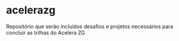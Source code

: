 # acelerazg
Repositório que serão incluídos desafíos e projetos necessários para concluir as trilhas do Acelera ZG
